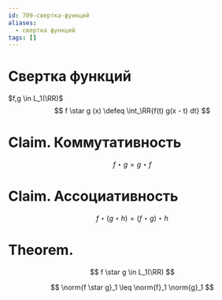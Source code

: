 ```yaml
---
id: 709-свертка-функций
aliases:
  - свертка функций
tags: []
---
```


# Свертка функций
$f,g \in L_1(\RR)$
$$
f \star g (x) \defeq \int_\RR{f(t) g(x - t) dt}
$$

# Claim. Коммутативность
$$
f \star g = g \star f
$$

# Claim. Ассоциативность
$$
f \star (g \star h) = (f \star g) \star h
$$

# Theorem.
$$
f \star g \in L_1(\RR)
$$

$$
\norm{f \star g}_1 \leq \norm{f}_1 \norm{g}_1
$$
